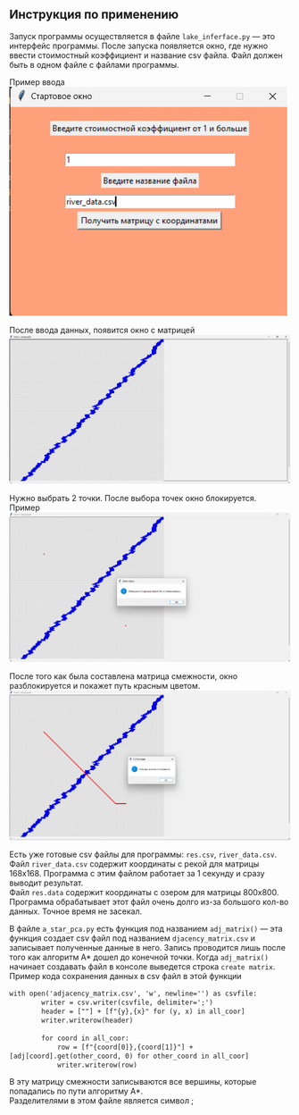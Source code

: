 ## Инструкция по применению  

Запуск программы осуществляется в файле `lake_inferface.py` &mdash; это интерфейс программы. После запуска появляется окно, где нужно ввести стоимостный коэффициент и название csv файла. Файл должен быть в одном файле с файлами программы.

Пример ввода  
![Ввод](./image_for_md/first.png)

После ввода данных, появится окно с матрицей  
![Матрица](./image_for_md/second.png)

Нужно выбрать 2 точки. После выбора точек окно блокируется.  
Пример
![Точки](./image_for_md/dot.png)

После того как была составлена матрица смежности, окно разблокируется и покажет путь красным цветом.  
![Путь](./image_for_md/final.png)


Есть уже готовые csv файлы для программы: `res.csv`, `river_data.csv`.  
Файл `river_data.csv` содержит координаты с рекой для матрицы 168х168. Программа с этим файлом работает за 1 секунду и сразу выводит результат.  
Файл `res.data` содержит координаты с озером для матрицы 800х800. Программа обрабатывает этот файл очень долго из-за большого кол-во данных. Точное время не засекал.

В файле `a_star_pca.py` есть функция под названием `adj_matrix()`  &mdash;  эта функция создает csv файл под названием `djacency_matrix.csv` и записывает полученные данные в него. Запись проводится лишь после того как алгоритм A* дошел до конечной точки. Когда `adj_matrix()` начинает создавать файл в консоле выведется строка `create matrix`.  
Пример кода сохранения данных в csv файл в этой функции
```
with open('adjacency_matrix.csv', 'w', newline='') as csvfile:
        writer = csv.writer(csvfile, delimiter=';')
        header = [""] + [f"{y},{x}" for (y, x) in all_coor]
        writer.writerow(header)
        
        for coord in all_coor:
            row = [f"{coord[0]},{coord[1]}"] + [adj[coord].get(other_coord, 0) for other_coord in all_coor]
            writer.writerow(row)
```
В эту матрицу смежности записываются все вершины, которые попадались по пути алгоритму А*.  
Разделителями в этом файле является символ ;
